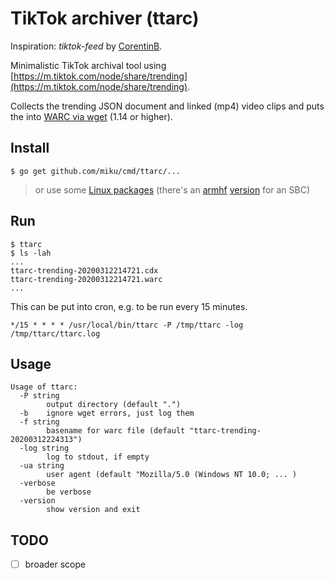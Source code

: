# TikTok archiver (ttarc)

Inspiration: *tiktok-feed* by [CorentinB](https://github.com/CorentinB/).

Minimalistic TikTok archival tool using
[https://m.tiktok.com/node/share/trending](https://m.tiktok.com/node/share/trending).

Collects the trending JSON document and linked (mp4) video clips and puts the
into [WARC via
wget](https://www.archiveteam.org/index.php?title=Wget_with_WARC_output) (1.14
or higher).

## Install

```
$ go get github.com/miku/cmd/ttarc/...
```

> or use some [Linux packages](https://github.com/miku/ttarc/releases) (there's
> an [armhf](https://askubuntu.com/a/518182/5079) [version](https://github.com/miku/ttarc/releases/download/v0.1.1/ttarc_0.1.1_armhf.deb) for an SBC)

## Run

```
$ ttarc
$ ls -lah
...
ttarc-trending-20200312214721.cdx
ttarc-trending-20200312214721.warc
...
```

This can be put into cron, e.g. to be run every 15 minutes.

```cron
*/15 * * * * /usr/local/bin/ttarc -P /tmp/ttarc -log /tmp/ttarc/ttarc.log
```

## Usage

```
Usage of ttarc:
  -P string
        output directory (default ".")
  -b    ignore wget errors, just log them
  -f string
        basename for warc file (default "ttarc-trending-20200312224313")
  -log string
        log to stdout, if empty
  -ua string
        user agent (default "Mozilla/5.0 (Windows NT 10.0; ... )
  -verbose
        be verbose
  -version
        show version and exit
```

## TODO

* [ ] broader scope

